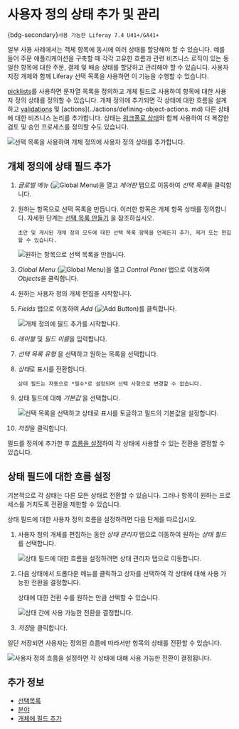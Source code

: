 # 사용자 정의 상태 추가 및 관리

{bdg-secondary}`사용 가능한 Liferay 7.4 U41+/GA41+`

일부 사용 사례에서는 객체 항목에 동시에 여러 상태를 할당해야 할 수 있습니다. 예를 들어 주문 애플리케이션을 구축할 때 각각 고유한 흐름과 관련 비즈니스 로직이 있는 동일한 항목에 대한 주문, 결제 및 배송 상태를 할당하고 관리해야 할 수 있습니다. 사용자 지정 개체와 함께 Liferay 선택 목록을 사용하면 이 기능을 수행할 수 있습니다.

[picklists](../../picklists.md)를 사용하면 문자열 목록을 정의하고 개체 필드로 사용하여 항목에 대한 사용자 정의 상태를 정의할 수 있습니다. 개체 정의에 추가되면 각 상태에 대한 흐름을 설계하고 [validations](../validations/adding-custom-validations.md) 및 [actions](../actions/defining-object-actions. md) 다른 상태에 대한 비즈니스 논리를 추가합니다. 상태는 [워크플로 상태](../../enabling-workflows-for-objects.md)와 함께 사용하여 더 복잡한 검토 및 승인 프로세스를 정의할 수도 있습니다.

![선택 목록을 사용하여 개체 정의에 사용자 정의 상태를 추가합니다.](./adding-and-managing-custom-states/images/01.png)

## 개체 정의에 상태 필드 추가

1. *글로벌 메뉴* (![Global Menu](../../../../images/icon-applications-menu.png))을 열고 *제어판* 탭으로 이동하여 *선택 목록*을 클릭합니다.

1. 원하는 항목으로 선택 목록을 만듭니다. 이러한 항목은 개체 항목 상태를 정의합니다. 자세한 단계는 [선택 목록 만들기](../../picklists/using-picklists.md#creating-a-picklist) 을 참조하십시오.

   ```{note}
   초안 및 게시된 개체 정의 모두에 대한 선택 목록 항목을 언제든지 추가, 제거 또는 편집할 수 있습니다.
   ```

   ![원하는 항목으로 선택 목록을 만듭니다.](./adding-and-managing-custom-states/images/02.png)

1. *Global Menu* (![Global Menu](../../../../images/icon-applications-menu.png))을 열고 *Control Panel* 탭으로 이동하여 *Objects*을 클릭합니다.

1. 원하는 사용자 정의 개체 편집을 시작합니다.

1. *Fields* 탭으로 이동하여 *Add* (![Add Button](../../../../images/icon-add.png))를 클릭합니다.

   ![개체 정의에 필드 추가를 시작합니다.](./adding-and-managing-custom-states/images/03.png)

1. *레이블* 및 *필드 이름*을 입력합니다.

1. *선택 목록 유형* 을 선택하고 원하는 목록을 선택합니다.

1. *상태*로 표시를 전환합니다.

   ```{note}
   상태 필드는 자동으로 *필수*로 설정되며 선택 사항으로 변경할 수 없습니다.
   ```

1. 상태 필드에 대해 *기본값* 을 선택합니다.

   ![선택 목록을 선택하고 상태로 표시를 토글하고 필드의 기본값을 설정합니다.](./adding-and-managing-custom-states/images/04.png)

1. *저장*을 클릭합니다.

필드를 정의에 추가한 후 [흐름을 설정](#setting-up-a-flow-for-state-fields)하여 각 상태에 사용할 수 있는 전환을 결정할 수 있습니다.

## 상태 필드에 대한 흐름 설정

기본적으로 각 상태는 다른 모든 상태로 전환할 수 있습니다. 그러나 항목이 원하는 프로세스를 거치도록 전환을 제한할 수 있습니다.

상태 필드에 대한 사용자 정의 흐름을 설정하려면 다음 단계를 따르십시오.

1. 사용자 정의 개체를 편집하는 동안 *상태 관리자* 탭으로 이동하여 원하는 *상태 필드*를 선택합니다.
   
   ![상태 필드에 대한 흐름을 설정하려면 상태 관리자 탭으로 이동합니다.](./adding-and-managing-custom-states/images/05.png)

1. 다음 상태에서 드롭다운 메뉴를 클릭하고 상자를 선택하여 각 상태에 대해 사용 가능한 전환을 결정합니다.
   
   상태에 대한 전환 수를 원하는 만큼 선택할 수 있습니다.
   
   ![상태 간에 사용 가능한 전환을 결정합니다.](./adding-and-managing-custom-states/images/06.png)

1. *저장*을 클릭합니다.

일단 저장되면 사용자는 정의된 흐름에 따라서만 항목의 상태를 전환할 수 있습니다.

![사용자 정의 흐름을 설정하면 각 상태에 대해 사용 가능한 전환이 결정됩니다.](./adding-and-managing-custom-states/images/07.png)

## 추가 정보

* [선택목록](../../picklists.md)
* [분야](../fields.md)
* [개체에 필드 추가](../fields/adding-fields-to-objects.md)
